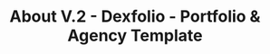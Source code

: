 ---
layout: "about-2"
title: "About V.2 - Dexfolio - Portfolio & Agency Template"
permalink: /about-2/
group: "About"

############################ Sidebar ##################################
sidebar:
  title: "The standard chunk of Lorem Ipsum used"
  description: "There are many variations of passages of Lorem Ipsum available, but the majority have suffered alteration in some form, by injected humour, or randomised words which don't look even slightly believable."
  button:
    link: "/about"
    label: "Learn More"

############################ Breadcrumb ##################################
breadcrumb:
  title1: "About"
  title2: "Digital Agency"
  description: "We focus on a range of items and features that we use in life without giving them a second thought such as coca."

############################ About ##################################
about:
  title: "About Digital Agency"
  image: "/assets/images/about/about_img_7.jpg"
  description: "The purpose of all life is development and enrichment. Every Human Being, in fact, every living thing, has an inalienable right to all the development to which it is capable."
  content: Having used discount toner cartridges for twenty years, there have been a lot of changes cartridge market. The market today business. The savings today significant. The quality of is unsurpassed.To insure your complete satisfaction in discount toner, take a minute to make an informed.
  content_2: Having used discount toner cartridges for twenty years, there have been a lot of changes cartridge market. The market today business. The savings today significant. The quality of is unsurpassed.To insure your complete satisfaction in discount toner, take a minute to make an informed.
  skill:
    label_1: "UI/UX DESIGN"
    number_1: "84"
    label_2: "ILLUSTRATION"
    number_2: "80"
    label_3: "GRAPHIC DESIGN"
    number_3: "75"
    label_4: "PRODUCT DESIGN"
    number_4: "90"

############################ Team Member ##################################
team_member:
  title: "Team members"
  member:
    - name: "Oscar Gibson"
      position: "Founder & Art Director"
      image: "/assets/images/team/team_img_7.jpg"
      facebook_url: "#!"
      twitter_url: '#!'
      linkedin_url: '#!'
      youtube_url: '#!'
      instagram_url: '#!'
    - name: "Nathaniel Beck"
      position: "Creative Director"
      image: "/assets/images/team/team_img_8.jpg"
      facebook_url: "#!"
      twitter_url: '#!'
      linkedin_url: '#!'
      youtube_url: '#!'
      instagram_url: '#!'
    - name: "Leona Brown"
      position: "Marketing Manager"
      image: "/assets/images/team/team_img_9.jpg"
      facebook_url: "#!"
      twitter_url: '#!'
      linkedin_url: '#!'
      youtube_url: '#!'
      instagram_url: '#!'
    - name: "Ray Long"
      position: "Product Designer"
      image: "/assets/images/team/team_img_10.jpg"
      facebook_url: "#!"
      twitter_url: '#!'
      linkedin_url: '#!'
      youtube_url: '#!'
      instagram_url: '#!'

############################ Client ##################################
client:
  title: Our clients
  client_list:
    - name: "image_not_found"
      image: "/assets/images/client/client_logo_1.png"
    - name: "image_not_found"
      image: "/assets/images/client/client_logo_7.png"
    - name: "image_not_found"
      image: "/assets/images/client/client_logo_2.png"
    - name: "image_not_found"
      image: "/assets/images/client/client_logo_8.png"
    - name: "image_not_found"
      image: "/assets/images/client/client_logo_9.png"
    - name: "image_not_found"
      image: "/assets/images/client/client_logo_6.png"
    - name: "image_not_found"
      image: "/assets/images/client/client_logo_10.png"
    - name: "image_not_found"
      image: "/assets/images/client/client_logo_11.png"
    - name: "image_not_found"
      image: "/assets/images/client/client_logo_1.png"
    - name: "image_not_found"
      image: "/assets/images/client/client_logo_7.png"
    - name: "image_not_found"
      image: "/assets/images/client/client_logo_2.png"
    - name: "image_not_found"
      image: "/assets/images/client/client_logo_8.png"

############################ Call to action ##################################
call_to_action:
  title: "The purpose of all life is development enrichment. Every Human Being, in fact, every living thing, inalienable right which it is capable."
---